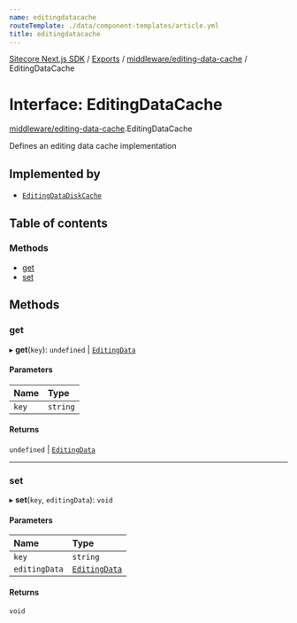 ```yaml
---
name: editingdatacache
routeTemplate: ./data/component-templates/article.yml
title: editingdatacache
---
```


[Sitecore Next.js SDK](/docs/nextjs/ref/) / [Exports](/docs/nextjs/ref/modules) / [middleware/editing-data-cache](/docs/nextjs/ref/modules/middleware_editing_data_cache) / EditingDataCache

# Interface: EditingDataCache

[middleware/editing-data-cache](/docs/nextjs/ref/modules/middleware_editing_data_cache).EditingDataCache

Defines an editing data cache implementation

## Implemented by

- [`EditingDataDiskCache`](/docs/nextjs/ref/classes/middleware_editing_data_cache/editingdatadiskcache)

## Table of contents

### Methods

- [get](/docs/nextjs/ref/interfaces/middleware_editing_data_cache/editingdatacache#get)
- [set](/docs/nextjs/ref/interfaces/middleware_editing_data_cache/editingdatacache#set)

## Methods

### get

▸ **get**(`key`): `undefined` \| [`EditingData`](/docs/nextjs/ref/modules/sharedtypes_editing_data#editingdata)

#### Parameters

| Name | Type |
| :------ | :------ |
| `key` | `string` |

#### Returns

`undefined` \| [`EditingData`](/docs/nextjs/ref/modules/sharedtypes_editing_data#editingdata)

___

### set

▸ **set**(`key`, `editingData`): `void`

#### Parameters

| Name | Type |
| :------ | :------ |
| `key` | `string` |
| `editingData` | [`EditingData`](/docs/nextjs/ref/modules/sharedtypes_editing_data#editingdata) |

#### Returns

`void`
